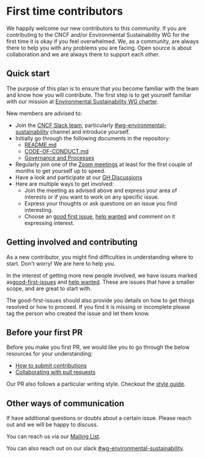 # First time contributors

We happily welcome our new contributors to this community. If you are contributing to the CNCF and/or Environmental Sustainability WG for the first time it is okay if you feel overwhelmed. We, as a
community, are always there to help you with any problems you are facing. Open source is about collaboration and we are always there to support each other.

## Quick start

The purpose of this plan is to ensure that you become familiar with the team and know how you will contribute. The first step is to get yourself familiar with our mission at [Environmental Sustainability WG charter](../charter.md).

New members are advised to:

* Join the [CNCF Slack team](https://slack.cncf.io/), particularly
  [#wg-environmental-sustainability](https://cloud-native.slack.com/archives/C03F270PDU6) channel and
  introduce yourself.
* Initially go through the following documents in the repository:
  * [README.md](../README.md)
  * [CODE-OF-CONDUCT.md](../CODE-OF-CONDUCT.md)
  * [Governance and Processes](../governance/README.md)
* Regularly join one of the [Zoom meetings](https://github.com/cncf/wg-env-sustainability#meetings) at least for the first
  couple of months to get yourself up to speed.
* Have a look and participate at our [GH Discussions](https://github.com/cncf/wg-env-sustainability/discussions)
* Here are multiple ways to get involved:
  * Join the meeting as advised above and express your area of interests or if
    you want to work on any specific issue.
  * Express your thoughts or ask questions on an issue you find interesting.
  * Choose an [good first issue](https://github.com/cncf/wg-env-sustainability/issues?q=is%3Aissue+is%3Aopen+label%3A%22good+first+issue%22), [help wanted](https://github.com/cncf/wg-env-sustainability/labels/help%20wanted) and
    comment on it expressing interest.

## Getting involved and contributing

As a new contributor, you might find difficulties in understanding where to start. Don't worry! We are here to help you.

In the interest of getting more new people involved, we have issues marked as[good-first-issues](https://github.com/cncf/wg-env-sustainability/issues?q=is%3Aissue+is%3Aopen+label%3A%22good+first+issue%22) and [help wanted](https://github.com/cncf/wg-env-sustainability/labels/help%20wanted).
These are issues that have a smaller scope, and are great to start with.

The good-first-issues should also provide you details on how to get things resolved or how to proceed. If you find it is missing or incomplete please tag the person who created the issue and let them know.

## Before your first PR

Before you make you first PR, we would like you to go through the below resources for your understanding:

- [How to submit contributions](https://opensource.guide/how-to-contribute/#how-to-submit-a-contribution)
- [Collaborating with pull requests](https://docs.github.com/en/github/collaborating-with-pull-requests)

Our PR also follows a particular writing style. Checkout the [style guide](writing-style.md).

## Other ways of communication

If have additional questions or doubts about a certain issue. Please reach out and we will be happy to discuss.

You can reach us via our [Mailing List](mailto:cncf-wg-env-sustainability@lists.cncf.io).

You can also reach out on our slack [#wg-environmental-sustainability](https://cloud-native.slack.com/archives/C03F270PDU6).

